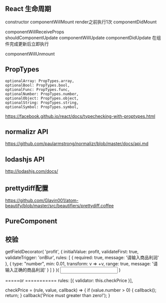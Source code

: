 ## React 生命周期
constructor
componentWillMount  render之前执行1次
componentDidMount

componentWillReceiveProps  
shouldComponentUpdate
componentWillUpdate
componentDidUpdate  在组件完成更新后立即执行

componentWillUnmount

## PropTypes
```
optionalArray: PropTypes.array,
optionalBool: PropTypes.bool,
optionalFunc: PropTypes.func,
optionalNumber: PropTypes.number,
optionalObject: PropTypes.object,
optionalString: PropTypes.string,
optionalSymbol: PropTypes.symbol,
```

https://facebook.github.io/react/docs/typechecking-with-proptypes.html

## normalizr API
https://github.com/paularmstrong/normalizr/blob/master/docs/api.md

## lodashjs API
http://lodashjs.com/docs/

## prettydiff配置
https://github.com/Glavin001/atom-beautify/blob/master/src/beautifiers/prettydiff.coffee

## PureComponent

## 校验
getFieldDecorator( 'profit', {
    initialValue: profit,
    validateFirst: true,
    validateTrigger: 'onBlur',
    rules: [
        {
            required: true,
            message: '请输入商品利润'
        }, {
            type: "number",
            min: 0.01,
            transform: v => +v,
            range: true,
            message: '请输入正确的商品利润'
        }
    ]
} )( <Input addonAfter="元"/> )

=====or ===========
 rules: [{ validator: this.checkPrice }],

 checkPrice = (rule, value, callback) => {
    if (value.number > 0) {
      callback();
      return;
    }
    callback('Price must greater than zero!');
  }
